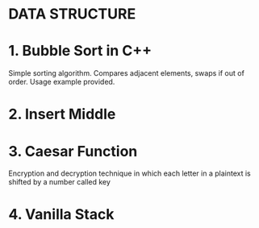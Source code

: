 # DATA STRUCTURE 

# 1. Bubble Sort in C++
Simple sorting algorithm. Compares adjacent elements, swaps if out of order. Usage example provided.
# 2. Insert Middle
# 3. Caesar Function
Encryption and decryption technique  in which each letter in a plaintext is shifted by a number called key
# 4. Vanilla Stack
